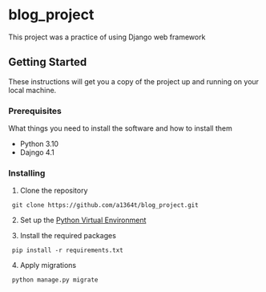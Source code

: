 # blog_project
This project was a practice of using Django web framework


## Getting Started

These instructions will get you a copy of the project up and running on your local machine.

### Prerequisites

What things you need to install the software and how to install them

* Python 3.10
* Dajngo 4.1

### Installing

1. Clone the repository

``` git clone https://github.com/a1364t/blog_project.git```

2. Set up the [Python Virtual Environment](https://developer.mozilla.org/en-US/docs/Learn/Server-side/Django/development_environment)

3. Install the required packages

``` pip install -r requirements.txt```

4. Apply migrations

``` python manage.py migrate```

